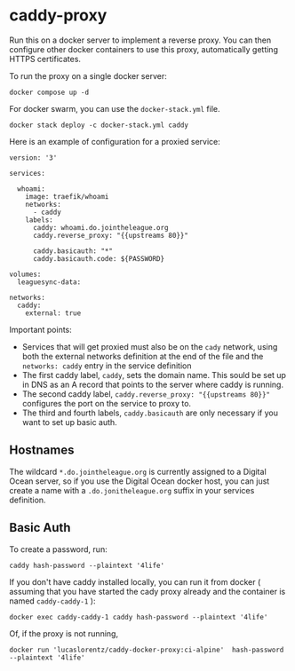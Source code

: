 # caddy-proxy

Run this on a docker server to implement a reverse proxy. You can then configure other docker containers to 
use this proxy, automatically getting HTTPS certificates. 

To run the proxy on a single docker server:

```
docker compose up -d
```

For docker swarm, you can use the `docker-stack.yml` file. 

```
docker stack deploy -c docker-stack.yml caddy
```

Here is an example of configuration for a proxied service:

```
version: '3'

services:

  whoami:
    image: traefik/whoami
    networks:
      - caddy
    labels:
      caddy: whoami.do.jointheleague.org
      caddy.reverse_proxy: "{{upstreams 80}}"

      caddy.basicauth: "*"
      caddy.basicauth.code: ${PASSWORD}

volumes:
  leaguesync-data:

networks:
  caddy:
    external: true
```

Important points: 

* Services that will get proxied must also be on the `cady` network, using both the external networks
  definition at the end of the file and the `networks: caddy` entry in the service definition
* The first caddy label, `caddy`, sets the domain name. This sould be set up in DNS as an A record
  that points to the server where caddy is running.
* The second caddy label, `caddy.reverse_proxy: "{{upstreams 80}}"` configures the port on the service to proxy to.
* The third and fourth labels, `caddy.basicauth` are only necessary if you want to set up basic auth.  


## Hostnames

The wildcard `*.do.jointheleague.org` is currently assigned to a Digital Ocean server, so if you use the
Digital Ocean docker host, you can just create a name with a  `.do.jonitheleague.org` suffix in 
your services definition.

## Basic Auth

To create a password, run:

```
caddy hash-password --plaintext '4life'
```

If you don't have caddy installed locally, you can run it from docker ( assuming that you have started the 
cady proxy already and the container is named `caddy-caddy-1` ):

```
docker exec caddy-caddy-1 caddy hash-password --plaintext '4life'
```

Of, if the proxy is not running, 

```
docker run 'lucaslorentz/caddy-docker-proxy:ci-alpine'  hash-password --plaintext '4life' 
```


